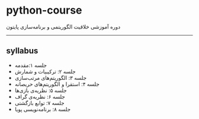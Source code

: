 # python-course
دوره آموزشی خلاقیت الگوریتمی و برنامه‌سازی پایتون

---
## syllabus 
- جلسه ۱:‌مقدمه 
- جلسه ۲: ترکیبیات و شمارش
- جلسه ۳: الگوریتم‌های مرتب‌سازی
- جلسه ۴: استقرا و الگوریتم‌های حریصانه
- جلسه ۵: نظریه‌ی بازی‌ها
- جلسه ۶: نظریه‌ی گراف
- جلسه ۷: توابع بازگشتی
- جلسه ۸: برنامه‌نویسی پویا


